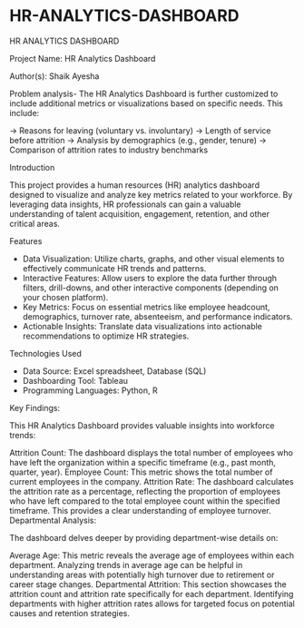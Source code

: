 # HR-ANALYTICS-DASHBOARD
HR ANALYTICS DASHBOARD



Project Name: HR Analytics Dashboard

Author(s): Shaik Ayesha

Problem analysis- 
The HR Analytics Dashboard  is further customized to include additional metrics or visualizations based on specific needs. This  include:

-> Reasons for leaving (voluntary vs. involuntary)
-> Length of service before attrition
-> Analysis by demographics (e.g., gender, tenure)
-> Comparison of attrition rates to industry benchmarks

 Introduction

This project provides a human resources (HR) analytics dashboard designed to visualize and analyze key metrics related to your workforce. By leveraging data insights, HR professionals can gain a valuable  understanding of talent acquisition, engagement, retention, and other critical areas.

 Features

* Data Visualization: Utilize charts, graphs, and other visual elements to effectively communicate HR trends and patterns. 
* Interactive Features: Allow users to explore the data further through filters, drill-downs, and other interactive components (depending on your chosen platform).
* Key Metrics: Focus on essential metrics like employee headcount, demographics, turnover rate, absenteeism, and performance indicators. 
* Actionable Insights: Translate data visualizations into actionable recommendations to optimize HR strategies.

 Technologies Used

* Data Source:  Excel spreadsheet, Database (SQL)
* Dashboarding Tool:  Tableau
* Programming Languages:  Python, R

Key Findings:

This HR Analytics Dashboard provides valuable insights into workforce trends:

Attrition Count: The dashboard displays the total number of employees who have left the organization within a specific timeframe (e.g., past month, quarter, year).
Employee Count: This metric shows the total number of current employees in the company.
Attrition Rate: The dashboard calculates the attrition rate as a percentage, reflecting the proportion of employees who have left compared to the total employee count within the specified timeframe. This provides a clear understanding of employee turnover.
Departmental Analysis:

The dashboard delves deeper by providing department-wise details on:

Average Age: This metric reveals the average age of employees within each department. Analyzing trends in average age can be helpful in understanding areas with potentially high turnover due to retirement or career stage changes.
Departmental Attrition: This section showcases the attrition count and attrition rate specifically for each department. Identifying departments with higher attrition rates allows for targeted focus on potential causes and retention strategies.
